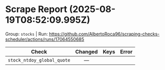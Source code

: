 # Scrape Report (2025-08-19T08:52:09.995Z)

Group: `stocks`  |  Run: https://github.com/AlbertoRoca96/scraping-checks-scheduler/actions/runs/17064550685

| Check | Changed | Keys | Error |
|---|:---:|:--|:--|
| `stock_ntdoy_global_quote` | — |  |  |
